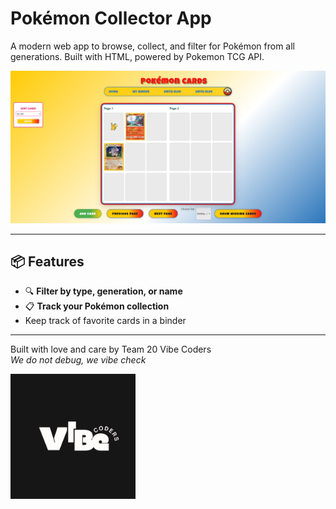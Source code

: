 # Pokémon Collector App

A modern web app to browse, collect, and filter for Pokémon from all generations. Built with HTML, powered by Pokemon TCG API.

![App Screenshot](admin/misc/app_screenshot.png)

---

## 📦 Features

- 🔍 **Filter by type, generation, or name**
- 📋 **Track your Pokémon collection**
- Keep track of favorite cards in a binder

---

Built with love and care by Team 20 Vibe Coders  
*We do not debug, we vibe check*  

<img src="admin/branding/darklogo.png" alt="drawing" width="200"/>
